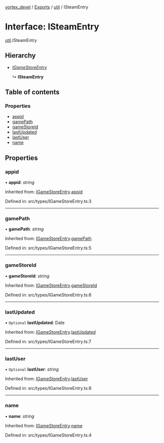 [vortex_devel](../README.md) / [Exports](../modules.md) / [util](../modules/util.md) / ISteamEntry

# Interface: ISteamEntry

[util](../modules/util.md).ISteamEntry

## Hierarchy

* [*IGameStoreEntry*](types.igamestoreentry.md)

  ↳ **ISteamEntry**

## Table of contents

### Properties

- [appid](util.isteamentry.md#appid)
- [gamePath](util.isteamentry.md#gamepath)
- [gameStoreId](util.isteamentry.md#gamestoreid)
- [lastUpdated](util.isteamentry.md#lastupdated)
- [lastUser](util.isteamentry.md#lastuser)
- [name](util.isteamentry.md#name)

## Properties

### appid

• **appid**: *string*

Inherited from: [IGameStoreEntry](types.igamestoreentry.md).[appid](types.igamestoreentry.md#appid)

Defined in: src/types/IGameStoreEntry.ts:3

___

### gamePath

• **gamePath**: *string*

Inherited from: [IGameStoreEntry](types.igamestoreentry.md).[gamePath](types.igamestoreentry.md#gamepath)

Defined in: src/types/IGameStoreEntry.ts:5

___

### gameStoreId

• **gameStoreId**: *string*

Inherited from: [IGameStoreEntry](types.igamestoreentry.md).[gameStoreId](types.igamestoreentry.md#gamestoreid)

Defined in: src/types/IGameStoreEntry.ts:6

___

### lastUpdated

• `Optional` **lastUpdated**: Date

Inherited from: [IGameStoreEntry](types.igamestoreentry.md).[lastUpdated](types.igamestoreentry.md#lastupdated)

Defined in: src/types/IGameStoreEntry.ts:7

___

### lastUser

• `Optional` **lastUser**: *string*

Inherited from: [IGameStoreEntry](types.igamestoreentry.md).[lastUser](types.igamestoreentry.md#lastuser)

Defined in: src/types/IGameStoreEntry.ts:8

___

### name

• **name**: *string*

Inherited from: [IGameStoreEntry](types.igamestoreentry.md).[name](types.igamestoreentry.md#name)

Defined in: src/types/IGameStoreEntry.ts:4
